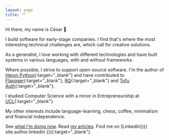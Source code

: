 ```yaml
---
layout: page
title: ""
---
```


Hi there, my name is César 👋

I build software for early-stage companies. I find that's where the most
interesting technical challenges are, which call for creative solutions.

As a generalist, I love working with different technologies and have built
systems in various languages, with and without frameworks.

Where possible, I strive to support open-source software. I'm the author
of [Heron Python](https://pypi.org/project/heron-data/){:target="_blank"} and
have contributed to
[Flasgger](https://github.com/flasgger/flasgger/pull/340){:target="_blank"},
[RQ](https://github.com/rq/rq/pull/1514){:target="_blank"} and
[Tofu Auth](https://github.com/calleluks/Tofu/pull/44){:target="_blank"}.

I studied Computer Science with a minor in Entrepreneurship at
[UCL](https://www.ucl.ac.uk/){:target="_blank"}.

My other interests include language-learning, chess, coffee, minimalism and
financial independence.

See [what I'm doing now](/now). Read [my articles](/blog). Find me on
[LinkedIn]({{ site.author.linkedin }}){:target="_blank"}.
